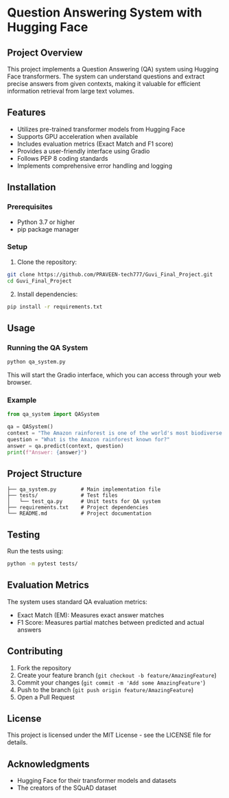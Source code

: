 # Question Answering System with Hugging Face

## Project Overview
This project implements a Question Answering (QA) system using Hugging Face transformers. The system can understand questions and extract precise answers from given contexts, making it valuable for efficient information retrieval from large text volumes.

## Features
- Utilizes pre-trained transformer models from Hugging Face
- Supports GPU acceleration when available
- Includes evaluation metrics (Exact Match and F1 score)
- Provides a user-friendly interface using Gradio
- Follows PEP 8 coding standards
- Implements comprehensive error handling and logging

## Installation

### Prerequisites
- Python 3.7 or higher
- pip package manager

### Setup
1. Clone the repository:
```bash
git clone https://github.com/PRAVEEN-tech777/Guvi_Final_Project.git
cd Guvi_Final_Project
```

2. Install dependencies:
```bash
pip install -r requirements.txt
```

## Usage

### Running the QA System
```bash
python qa_system.py
```
This will start the Gradio interface, which you can access through your web browser.

### Example
```python
from qa_system import QASystem

qa = QASystem()
context = "The Amazon rainforest is one of the world's most biodiverse habitats."
question = "What is the Amazon rainforest known for?"
answer = qa.predict(context, question)
print(f"Answer: {answer}")
```

## Project Structure
```
├── qa_system.py        # Main implementation file
├── tests/              # Test files
│   └── test_qa.py      # Unit tests for QA system
├── requirements.txt    # Project dependencies
└── README.md           # Project documentation
```

## Testing
Run the tests using:
```bash
python -m pytest tests/
```

## Evaluation Metrics
The system uses standard QA evaluation metrics:
- Exact Match (EM): Measures exact answer matches
- F1 Score: Measures partial matches between predicted and actual answers

## Contributing
1. Fork the repository
2. Create your feature branch (`git checkout -b feature/AmazingFeature`)
3. Commit your changes (`git commit -m 'Add some AmazingFeature'`)
4. Push to the branch (`git push origin feature/AmazingFeature`)
5. Open a Pull Request

## License
This project is licensed under the MIT License - see the LICENSE file for details.

## Acknowledgments
- Hugging Face for their transformer models and datasets
- The creators of the SQuAD dataset
